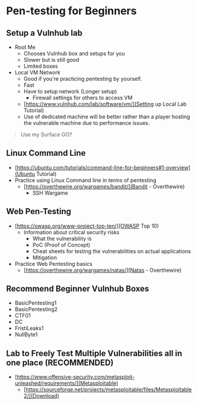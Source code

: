# Pen-testing for Beginners

## Setup a Vulnhub lab

- Root Me
    - Chooses Vulnhub box and setups for you
    - Slower but is still good
    - Limited boxes
- Local VM Network
    - Good if you're practicing pentesting by yourself.
    - Fast
    - Have to setup network (Longer setup)
        - Firewall settings for others to access VM
    - [https://www.vulnhub.com/lab/software/vm/](Setting up Local Lab Tutorial)
    - Use of dedicated machine will be better rather than a player hosting the vulnerable machine due to performance issues.

> Use my Surface GO?

## Linux Command Line

- [https://ubuntu.com/tutorials/command-line-for-beginners#1-overview](Ubuntu Tutorial)
- Practice using Linux Command line in terms of pentesting
    - [https://overthewire.org/wargames/bandit/](Bandit - Overthewire)
        - SSH Wargame

## Web Pen-Testing

- [https://owasp.org/www-project-top-ten/](OWASP Top 10)
    - Information about critical security risks
        - What the vulnerability is
        - PoC (Proof of Concept)
        - Cheat sheets for testing the vulnerabilities on actual applications
        - Mitigation
- Practice Web Pentesting basics
    - [https://overthewire.org/wargames/natas/](Natas - Overthewire)


## Recommend Beginner Vulnhub Boxes

- BasicPentesting1
- BasicPentesting2
- CTF01
- DC
- FristiLeaks1
- NullByte1

## Lab to Freely Test Multiple Vulnerabilities all in one place (RECOMMENDED)

- [https://www.offensive-security.com/metasploit-unleashed/requirements/](Metasploitable)
    - [https://sourceforge.net/projects/metasploitable/files/Metasploitable2/](Download)
